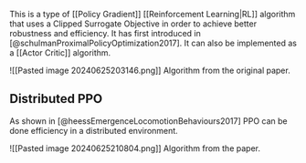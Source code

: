 
This is a type of [[Policy Gradient]] [[Reinforcement Learning|RL]] algorithm that uses a Clipped Surrogate Objective in order to achieve better robustness and efficiency. It has first introduced in [@schulmanProximalPolicyOptimization2017]. It can also be implemented as a [[Actor Critic]] algorithm.

![[Pasted image 20240625203146.png]]
	Algorithm from the original paper.

## Distributed PPO

As shown in [@heessEmergenceLocomotionBehaviours2017] PPO can be done efficiency in a distributed environment.

![[Pasted image 20240625210804.png]]
	Algorithm from the paper.